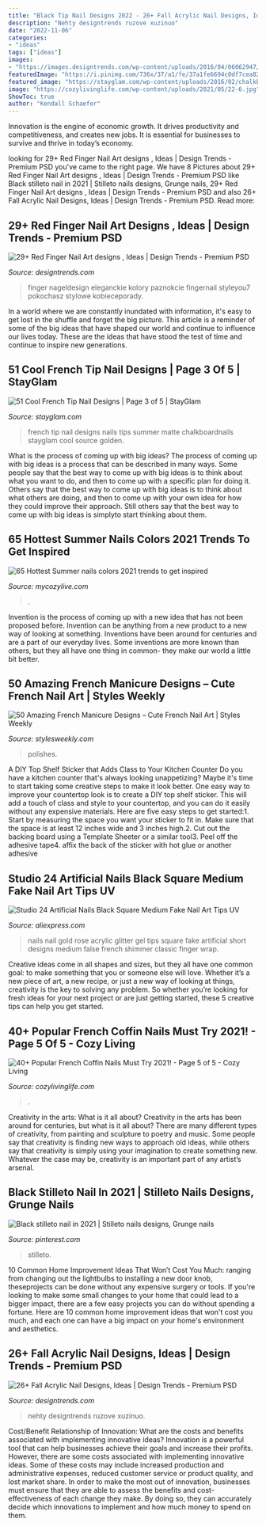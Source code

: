 ```yaml
---
title: "Black Tip Nail Designs 2022 - 26+ Fall Acrylic Nail Designs, Ideas"
description: "Nehty designtrends ruzove xuzinuo"
date: "2022-11-06"
categories:
- "ideas"
tags: ["ideas"]
images:
- "https://images.designtrends.com/wp-content/uploads/2016/04/06062947/White-Flowers-Design-Nails-For-Fall.jpg"
featuredImage: "https://i.pinimg.com/736x/37/a1/fe/37a1fe6694c0df7cea82c42622729ee7.jpg"
featured_image: "https://stayglam.com/wp-content/uploads/2016/02/chalkboardnails.jpg"
image: "https://cozylivinglife.com/wp-content/uploads/2021/05/22-6.jpg"
ShowToc: true
author: "Kendall Schaefer"
---
```



Innovation is the engine of economic growth. It drives productivity and competitiveness, and creates new jobs. It is essential for businesses to survive and thrive in today’s economy.

	

		
looking for 29+ Red Finger Nail Art designs , Ideas | Design Trends - Premium PSD you've came to the right page. We have 8 Pictures about 29+ Red Finger Nail Art designs , Ideas | Design Trends - Premium PSD like Black stilleto nail in 2021 | Stilleto nails designs, Grunge nails, 29+ Red Finger Nail Art designs , Ideas | Design Trends - Premium PSD and also 26+ Fall Acrylic Nail Designs, Ideas | Design Trends - Premium PSD. Read more:
		
    
## 29+ Red Finger Nail Art Designs , Ideas | Design Trends - Premium PSD

<img loading=lazy src="https://images.designtrends.com/wp-content/uploads/2016/04/05090809/Red-And-Black-Nail-Art-Design.jpg" onerror="this.onerror=null;this.src='https://tse3.mm.bing.net/th?id=OIP.K8uckL_qWcFDiTbV-8VkgAHaIT&amp;pid=15.1';" alt="29+ Red Finger Nail Art designs , Ideas | Design Trends - Premium PSD">

_Source: designtrends.com_

>finger nageldesign eleganckie kolory paznokcie fingernail styleyou7 pokochasz stylowe kobieceporady. 

	

In a world where we are constantly inundated with information, it's easy to get lost in the shuffle and forget the big picture. This article is a reminder of some of the big ideas that have shaped our world and continue to influence our lives today. These are the ideas that have stood the test of time and continue to inspire new generations.

    
## 51 Cool French Tip Nail Designs | Page 3 Of 5 | StayGlam

<img loading=lazy src="https://stayglam.com/wp-content/uploads/2016/02/chalkboardnails.jpg" onerror="this.onerror=null;this.src='https://tse1.mm.bing.net/th?id=OIP.XWHRYtdzbkHxcVg9amXr3gHaHa&amp;pid=15.1';" alt="51 Cool French Tip Nail Designs | Page 3 of 5 | StayGlam">

_Source: stayglam.com_

>french tip nail designs nails tips summer matte chalkboardnails stayglam cool source golden. 

	

What is the process of coming up with big ideas?
The process of coming up with big ideas is a process that can be described in many ways. Some people say that the best way to come up with big ideas is to think about what you want to do, and then to come up with a specific plan for doing it. Others say that the best way to come up with big ideas is to think about what others are doing, and then to come up with your own idea for how they could improve their approach. Still others say that the best way to come up with big ideas is simplyto start thinking about them.

    
## 65 Hottest Summer Nails Colors 2021 Trends To Get Inspired

<img loading=lazy src="https://mycozylive.com/wp-content/uploads/2021/05/45.jpg" onerror="this.onerror=null;this.src='https://tse4.mm.bing.net/th?id=OIP.oFPps1j4GTIs83pjH_YQPQHaLH&amp;pid=15.1';" alt="65 Hottest Summer nails colors 2021 trends to get inspired">

_Source: mycozylive.com_

>. 

	

Invention is the process of coming up with a new idea that has not been proposed before. Invention can be anything from a new product to a new way of looking at something. Inventions have been around for centuries and are a part of our everyday lives. Some inventions are more known than others, but they all have one thing in common- they make our world a little bit better.

    
## 50 Amazing French Manicure Designs – Cute French Nail Art | Styles Weekly

<img loading=lazy src="http://stylesweekly.com/wp-content/uploads/2016/12/amazing-french-manicure-designs-cute-french-nail-polishes-6.jpg" onerror="this.onerror=null;this.src='https://tse2.mm.bing.net/th?id=OIP.yJfYGmoxpnegZZ8QdRybOwHaJ3&amp;pid=15.1';" alt="50 Amazing French Manicure Designs – Cute French Nail Art | Styles Weekly">

_Source: stylesweekly.com_

>polishes. 

	

A DIY Top Shelf Sticker that Adds Class to Your Kitchen Counter
Do you have a kitchen counter that's always looking unappetizing? Maybe it's time to start taking some creative steps to make it look better. One easy way to improve your countertop look is to create a DIY top shelf sticker. This will add a touch of class and style to your countertop, and you can do it easily without any expensive materials. Here are five easy steps to get started:1. Start by measuring the space you want your sticker to fit in. Make sure that the space is at least 12 inches wide and 3 inches high.2. Cut out the backing board using a Template Sheeter or a similar tool3. Peel off the adhesive tape4. affix the back of the sticker with hot glue or another adhesive
    
## Studio 24 Artificial Nails Black Square Medium Fake Nail Art Tips UV

<img loading=lazy src="https://ae01.alicdn.com/kf/HTB1QRkuoyOYBuNjSsD4q6zSkFXa7/Studio-24-Artificial-Nails-Black-Square-Medium-Fake-Nail-Art-Tips-UV-Gel-Rose-Gold-Glitter.jpg" onerror="this.onerror=null;this.src='https://tse3.mm.bing.net/th?id=OIP.EVkEHjkNewR2iIOxBM642wHaHa&amp;pid=15.1';" alt="Studio 24 Artificial Nails Black Square Medium Fake Nail Art Tips UV">

_Source: aliexpress.com_

>nails nail gold rose acrylic glitter gel tips square fake artificial short designs medium false french shimmer classic finger wrap. 

	

Creative ideas come in all shapes and sizes, but they all have one common goal: to make something that you or someone else will love. Whether it’s a new piece of art, a new recipe, or just a new way of looking at things, creativity is the key to solving any problem. So whether you’re looking for fresh ideas for your next project or are just getting started, these 5 creative tips can help you get started.

    
## 40+ Popular French Coffin Nails Must Try 2021! - Page 5 Of 5 - Cozy Living

<img loading=lazy src="https://cozylivinglife.com/wp-content/uploads/2021/05/22-6.jpg" onerror="this.onerror=null;this.src='https://tse3.mm.bing.net/th?id=OIP.ucruvtJ8y91CTrsUeYeGuwHaLH&amp;pid=15.1';" alt="40+ Popular French Coffin Nails Must Try 2021! - Page 5 of 5 - Cozy Living">

_Source: cozylivinglife.com_

>. 

	

Creativity in the arts: What is it all about?
Creativity in the arts has been around for centuries, but what is it all about? There are many different types of creativity, from painting and sculpture to poetry and music. Some people say that creativity is finding new ways to approach old ideas, while others say that creativity is simply using your imagination to create something new. Whatever the case may be, creativity is an important part of any artist’s arsenal.

    
## Black Stilleto Nail In 2021 | Stilleto Nails Designs, Grunge Nails

<img loading=lazy src="https://i.pinimg.com/736x/37/a1/fe/37a1fe6694c0df7cea82c42622729ee7.jpg" onerror="this.onerror=null;this.src='https://tse3.mm.bing.net/th?id=OIP.SoxWngeiRqUGimruXf7caAHaJ3&amp;pid=15.1';" alt="Black stilleto nail in 2021 | Stilleto nails designs, Grunge nails">

_Source: pinterest.com_

>stilleto. 

	

10 Common Home Improvement Ideas That Won’t Cost You Much: ranging from changing out the lightbulbs to installing a new door knob, theseprojects can be done without any expensive surgery or tools.
If you're looking to make some small changes to your home that could lead to a bigger impact, there are a few easy projects you can do without spending a fortune. Here are 10 common home improvement ideas that won't cost you much, and each one can have a big impact on your home's environment and aesthetics.

    
## 26+ Fall Acrylic Nail Designs, Ideas | Design Trends - Premium PSD

<img loading=lazy src="https://images.designtrends.com/wp-content/uploads/2016/04/06062947/White-Flowers-Design-Nails-For-Fall.jpg" onerror="this.onerror=null;this.src='https://tse2.mm.bing.net/th?id=OIP.8RqUW3PWuKiDgben8EbqFQHaHa&amp;pid=15.1';" alt="26+ Fall Acrylic Nail Designs, Ideas | Design Trends - Premium PSD">

_Source: designtrends.com_

>nehty designtrends ruzove xuzinuo. 

	

Cost/Benefit Relationship of Innovation: What are the costs and benefits associated with implementing innovative ideas?
Innovation is a powerful tool that can help businesses achieve their goals and increase their profits. However, there are some costs associated with implementing innovative ideas. Some of these costs may include increased production and administrative expenses, reduced customer service or product quality, and lost market share. In order to make the most out of innovation, businesses must ensure that they are able to assess the benefits and cost-effectiveness of each change they make. By doing so, they can accurately decide which innovations to implement and how much money to spend on them.

